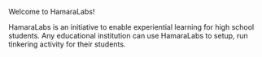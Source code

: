 Welcome to HamaraLabs!


HamaraLabs is an initiative to enable experiential learning for high school students.
Any educational institution can use HamaraLabs to setup, run tinkering activity for their students.
